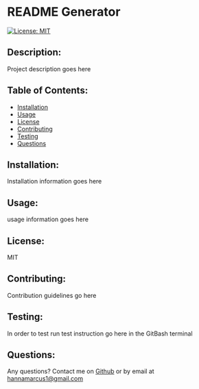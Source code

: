 # README Generator  
  [![License: MIT](https://img.shields.io/badge/License-MIT-blue.svg)](https://opensource.org/licenses/MIT)
  ## Description:
  Project description goes here
  ## Table of Contents:
  - [Installation](#installation)
  - [Usage](#usage)
  - [License](#license)
  - [Contributing](#contributing)
  - [Testing](#testing)
  - [Questions](#questions)

  ## Installation:  
  Installation information goes here
  
  ## Usage:
  usage information goes here
  
  ## License:
  MIT

  ## Contributing:
  Contribution guidelines go here

  ## Testing:
  In order to test run test instruction go here in the GitBash terminal

  ## Questions:
  Any questions? Contact me on [Github](https://github.com/hannamarcus)
  or by email at hannamarcus1@gmail.com
  